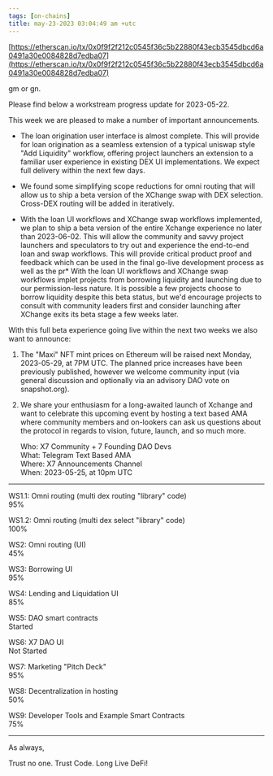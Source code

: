```yaml
---
tags: [on-chains]
title: may-23-2023 03:04:49 am +utc
---
```


[https://etherscan.io/tx/0x0f9f2f212c0545f36c5b22880f43ecb3545dbcd6a0491a30e0084828d7edba07](https://etherscan.io/tx/0x0f9f2f212c0545f36c5b22880f43ecb3545dbcd6a0491a30e0084828d7edba07)

gm or gn.

Please find below a workstream progress update for 2023-05-22.

This week we are pleased to make a number of important announcements.

- The loan origination user interface is almost complete. This will provide for loan origination as a seamless extension of a typical uniswap style "Add Liquidity" workflow, offering project launchers an extension to a familiar user experience in existing DEX UI implementations. We expect full delivery within the next few days.

- We found some simplifying scope reductions for omni routing that will allow us to ship a beta version of the XChange swap with DEX selection. Cross-DEX routing will be added in iteratively.

- With the loan UI workflows and XChange swap workflows implemented, we plan to ship a beta version of the entire Xchange experience no later than 2023-06-02. This will allow the community and savvy project launchers and speculators to try out and experience the end-to-end loan and swap workflows. This will provide critical product proof and feedback which can be used in the final go-live development process as well as the pr\* With the loan UI workflows and XChange swap workflows implet projects from borrowing liquidity and launching due to our permission-less nature. It is possible a few projects choose to borrow liquidity despite this beta status, but we'd encourage projects to consult with community leaders first and consider launching after XChange exits its beta stage a few weeks later.

With this full beta experience going live within the next two weeks we also want to announce:

1. The "Maxi" NFT mint prices on Ethereum will be raised next Monday, 2023-05-29, at 7PM UTC. The planned price increases have been previously published, however we welcome community input (via general discussion and optionally via an advisory DAO vote on snapshot.org).

2. We share your enthusiasm for a long-awaited launch of Xchange and want to celebrate this upcoming event by hosting a text based AMA where community members and on-lookers can ask us questions about the protocol in regards to vision, future, launch, and so much more.

   Who: X7 Community + 7 Founding DAO Devs\
   What: Telegram Text Based AMA\
   Where: X7 Announcements Channel\
   When: 2023-05-25, at 10pm UTC

---

WS1.1: Omni routing (multi dex routing "library" code)\
 95%

WS1.2: Omni routing (multi dex select "library" code)\
 100%

WS2: Omni routing (UI)\
 45%

WS3: Borrowing UI\
 95%

WS4: Lending and Liquidation UI\
 85%

WS5: DAO smart contracts\
 Started

WS6: X7 DAO UI\
 Not Started

WS7: Marketing "Pitch Deck"\
 95%

WS8: Decentralization in hosting\
 50%

WS9: Developer Tools and Example Smart Contracts\
75%

---

As always,

Trust no one. Trust Code. Long Live DeFi!
